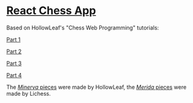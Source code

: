 # [React Chess App](https://nilslindemann.github.io/react-chess-app/)


Based on HollowLeaf's "Chess Web Programming" tutorials:

[Part 1](https://lichess.org/@/HollowLeaf/blog/chess-web-programming-part-one-getting-started/8ZKpwJU8)

[Part 2](https://lichess.org/@/hollowleaf/blog/chess-web-programming-part-two-stockfish/PdeOTODf)

[Part 3](https://lichess.org/@/HollowLeaf/blog/chess-web-programming-part-three-deploying-your-application/J3GdsKZP)

[Part 4](https://lichess.org/@/HollowLeaf/blog/chess-web-programming-part-four-chessboard-customisation/Is0jxElj)

The [*Minerva* pieces](https://github.com/HollowLeaf1981/ChessPieces) were made by HollowLeaf, the [*Merida* pieces](https://github.com/lichess-org/lila/tree/master/public/piece/merida) were made by Lichess.
